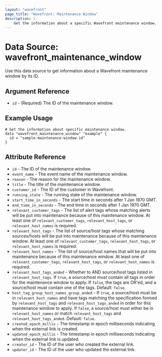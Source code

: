 ```yaml
---
layout: "wavefront"
page_title: "Wavefront: Maintenance Window"
description: |-
    Get the information about a specific Wavefront maintenance window.
---
```


# Data Source: wavefront_maintenance_window

Use this data source to get information about a Wavefront maintenance window by its ID.

## Argument Reference
* `id` - (Required) The ID of the maintenance window.

## Example Usage

```hcl
# Get the information about specific maintenance window.
data "wavefront_maintenance_window" "example" {
  id = "sample-maintenance-window-id"
}
```

## Attribute Reference

* `id` -  The ID of the maintenance window.
* `event_name` - The event name of the maintenance window.
* `reason` - The reason for the maintenance window.
* `title` - The title of the maintenance window.
* `customer_id` - The ID of the customer in Wavefront.
* `running_state` - The running state of the maintenance window.
* `start_time_in_seconds` - The start time in seconds after 1 Jan 1970 GMT.
* `end_time_in_seconds` - The end time in seconds after 1 Jan 1970 GMT.
* `relevant_customer_tags` - The list of alert tags whose matching alerts will be put into maintenance because
  of this maintenance window. At least one of `relevant_customer_tags`, `relevant_host_tags`, or `relevant_host_names`
  is required.
* `relevant_host_tags` - The list of source/host tags whose matching sources/hosts will be put into maintenance
  because of this maintenance window. At least one of `relevant_customer_tags`, `relevant_host_tags`, or
  `relevant_host_names` is required.
* `relevant_host_names` - The list of source/host names that will be put into maintenance because of this
  maintenance window. At least one of `relevant_customer_tags`, `relevant_host_tags`, or `relevant_host_names`
  is required.
* `relevant_host_tags_anded` - Whether to AND source/host tags listed in `relevant_host_tags`.
  If `true`, a source/host must contain all tags in order for the maintenance window to apply. If `false`,
  the tags are OR'ed, and a source/host must contain one of the tags. Default: `false`.
* `host_tag_group_host_names_group_anded` - If `true`, a source/host must be in `relevant_host_names`
  and have tags matching the specification formed by `relevant_host_tags` and `relevant_host_tags_anded` in
  order for this maintenance window to apply. If `false`, a source/host must either be in `relevant_host_names`
  or match `relevant_host_tags` and `relevant_host_tags_anded`. Default: `false`.
* `created_epoch_millis` - The timestamp in epoch milliseconds indicating when the external link is created.
* `updated_epoch_millis` - The timestamp in epoch milliseconds indicating when the external link is updated.
* `creator_id` - The ID of the user who created the external link.
* `updater_id` - The ID of the user who updated the external link.
 